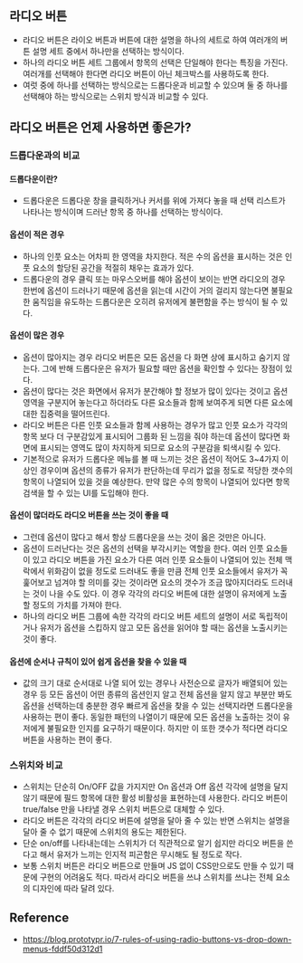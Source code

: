 ## 라디오 버튼
- 라디오 버튼은 라이오 버튼과 버튼에 대한 설명을 하나의 세트로 하여 여러개의 버튼 설명 세트 중에서 하나만을 선택하는 방식이다.
- 하나의 라디오 버튼 세트 그룹에서 항목의 선택은 단일해야 한다는 특징을 가진다. 여러개를 선택해야 한다면 라디오 버튼이 아닌 체크박스를 사용하도록 한다.
- 여럿 중에 하나를 선택하는 방식으로는 드롭다운과 비교할 수 있으며 둘 중 하나를 선택해야 하는 방식으로는 스위치 방식과 비교할 수 있다.

## 라디오 버튼은 언제 사용하면 좋은가?
### 드롭다운과의 비교
#### 드롭다운이란?
- 드롭다운은 드롭다운 창을 클릭하거나 커서를 위에 가져다 놓을 때 선택 리스트가 나타나는 방식이며 드러난 항목 중 하나를 선택하는 방식이다.

#### 옵션이 적은 경우
- 하나의 인풋 요소는 어차피 한 영역을 차지한다. 적은 수의 옵션을 표시하는 것은 인풋 요소의 할당된 공간을 적절히 채우는 효과가 있다.
- 드롭다운의 경우 클릭 또는 마우스오버를 해야 옵션이 보이는 반면 라디오의 경우 한번에 옵션이 드러나기 때문에 옵션을 읽는데 시간이 거의 걸리지 않는다면 불필요한 움직임을 유도하는 드롭다운은 오히려 유저에게 불편함을 주는 방식이 될 수 있다.

#### 옵션이 많은 경우
- 옵션이 많아지는 경우 라디오 버튼은 모든 옵션을 다 화면 상에 표시하고 숨기지 않는다. 그에 반해 드롭다운은 유저가 필요할 때만 옵션을 확인할 수 있다는 장점이 있다.
- 옵션이 많다는 것은 화면에서 유저가 분간해야 할 정보가 많이 있다는 것이고 옵션영역을 구분지어 놓는다고 하더라도 다른 요소들과 함께 보여주게 되면 다른 요소에 대한 집중력을 떨어뜨린다.
- 라디오 버튼은 다른 인풋 요소들과 함께 사용하는 경우가 많고 인풋 요소가 각각의 항목 보다 더 구분감있게 표시되어 그룹화 된 느낌을 줘야 하는데 옵션이 많다면 화면에 표시되는 영역도 많이 차지하게 되므로 요소의 구분감을 퇴색시킬 수 있다.
- 기본적으로 유저가 드롭다운 메뉴를 볼 때 느끼는 것은 옵션이 적어도 3~4가지 이상인 경우이며 옵션의 종류가 유저가 판단하는데 무리가 없을 정도로 적당한 갯수의 항목이 나열되어 있을 것을 예상한다. 만약 많은 수의 항목이 나열되어 있다면 항목 검색을 할 수 있는 UI를 도입해야 한다.

#### 옵션이 많더라도 라디오 버튼을 쓰는 것이 좋을 때
- 그런데 옵션이 많다고 해서 항상 드롭다운을 쓰는 것이 옳은 것만은 아니다.
- 옵션이 드러난다는 것은 옵션의 선택을 부각시키는 역할을 한다. 여러 인풋 요소들이 있고 라디오 버튼을 가진 요소가 다른 여러 인풋 요소들이 나열되어 있는 전체 맥락에서 위화감이 없을 정도로 드러내도 좋을 만큼 전체 인풋 요소들에서 유저가 꼭 훑어보고 넘겨야 할 의미를 갖는 것이라면 요소의 갯수가 조금 많아지더라도 드러내는 것이 나을 수도 있다. 이 경우 각각의 라디오 버튼에 대한 설명이 유저에게 노출할 정도의 가치를 가져야 한다.
- 하나의 라디오 버튼 그룹에 속한 각각의 라디오 버튼 세트의 설명이 서로 독립적이거나 유저가 옵션을 스킵하지 않고 모든 옵션을 읽어야 할 때는 옵션을 노출시키는 것이 좋다.

#### 옵션에 순서나 규칙이 있어 쉽게 옵션을 찾을 수 있을 때
- 값의 크기 대로 순서대로 나열 되어 있는 경우나 사전순으로 글자가 배열되어 있는 경우 등 모든 옵션이 어떤 종류의 옵션인지 알고 전체 옵션을 알지 않고 부분만 봐도 옵션을 선택하는데 충분한 경우 빠르게 옵션을 찾을 수 있는 선택지라면 드롭다운을 사용하는 편이 좋다. 동일한 패턴의 나열이기 때문에 모든 옵션을 노출하는 것이 유저에게 불필요한 인지를 요구하기 때문이다. 하지만 이 또한 갯수가 적다면 라디오 버튼을 사용하는 편이 좋다.

### 스위치와 비교
- 스위치는 단순히 On/OFF 값을 가지지만 On 옵션과 Off 옵션 각각에 설명을 달지 않기 때문에 필드 항목에 대한 활성 비활성을 표현하는데 사용한다. 라디오 버튼이 true/false 만을 나타낼 경우 스위치 버튼으로 대체할 수 있다.
- 라디오 버튼은 각각의 라디오 버튼에 설명을 달아 줄 수 있는 반면 스위치는 설명을 달아 줄 수 없기 때문에 스위치의 용도는 제한된다.
- 단순 on/off를 나타내는데는 스위치가 더 직관적으로 알기 쉽지만 라디오 버튼을 쓴다고 해서 유저가 느끼는 인지적 피곤함은 무시해도 될 정도로 작다.
- 보통 스위치 버튼은 라디오 버튼으로 만들며 JS 없이 CSS만으로도 만들 수 있기 때문에 구현의 어려움도 적다. 따라서 라디오 버튼을 쓰냐 스위치를 쓰냐는 전체 요소의 디자인에 따라 달려 있다.

## Reference
- https://blog.prototypr.io/7-rules-of-using-radio-buttons-vs-drop-down-menus-fddf50d312d1
